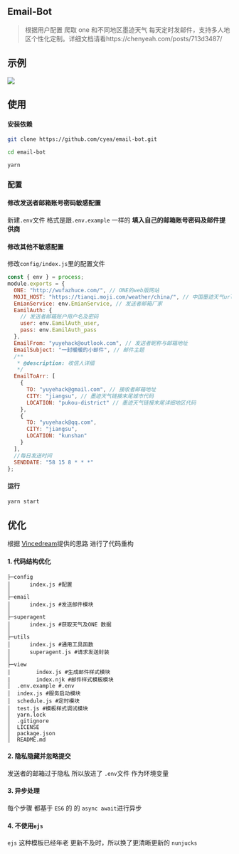 ## Email-Bot

> 根据用户配置 爬取 one 和不同地区墨迹天气 每天定时发邮件，支持多人地区个性化定制。详细文档请看https://chenyeah.com/posts/713d3487/ 


## 示例

![](https://i.loli.net/2019/04/09/5cac0c1ca75f1.png)

## 使用

#### 安装依赖

```bash
git clone https://github.com/cyea/email-bot.git

cd email-bot

yarn

```

### 配置

#### 修改发送者邮箱账号密码敏感配置

新建`.env`文件 格式是跟`.env.example` 一样的 **填入自己的邮箱账号密码及邮件提供商**

#### 修改其他不敏感配置

修改`config/index.js`里的配置文件

```js
const { env } = process;
module.exports = {
  ONE: "http://wufazhuce.com/", // ONE的web版网站
  MOJI_HOST: "https://tianqi.moji.com/weather/china/", // 中国墨迹天气url,
  EmianService: env.EmianService, // 发送者邮箱厂家
  EamilAuth: {
    // 发送者邮箱账户用户名及密码
    user: env.EamilAuth_user,
    pass: env.EamilAuth_pass
  },
  EmailFrom: "yuyehack@outlook.com", // 发送者昵称与邮箱地址
  EmailSubject: "一封暖暖的小邮件", // 邮件主题
  /**
   * @description: 收信人详细
   */
  EmailToArr: [
    {
      TO: "yuyehack@gmail.com", // 接收者邮箱地址
      CITY: "jiangsu", // 墨迹天气链接末尾城市代码
      LOCATION: "pukou-district" // 墨迹天气链接末尾详细地区代码
    },
    {
      TO: "yuyehack@qq.com",
      CITY: "jiangsu",
      LOCATION: "kunshan"
    }
  ],
  //每日发送时间
  SENDDATE: "58 15 8 * * *"
};
```

#### 运行

```bash
yarn start
```

## 优化

根据 [Vincedream](https://github.com/Vincedream/NodeMail)提供的思路 进行了代码重构

#### 1. 代码结构优化

```
├─config
│      index.js #配置
│
├─email
│      index.js #发送邮件模块
│
├─superagent
│      index.js #获取天气及ONE 数据
│
├─utils
│      index.js #通用工具函数
│      superagent.js #请求发送封装
│
├─view
|        index.js #生成邮件样式模块
|        index.njk #邮件样式模板模块
│  .env.example #.env
│  index.js #服务启动模块
│  schedule.js #定时模块
│  test.js #模板样式调试模块
│  yarn.lock
│  .gitignore
│  LICENSE
│  package.json
│  README.md
```

#### 2. 隐私隐藏并忽略提交

发送者的邮箱过于隐私 所以放进了 `.env`文件 作为环境变量

#### 3. 异步处理

每个步骤 都基于 `ES6` 的 的 `async await`进行异步

#### 4. 不使用`ejs`

`ejs` 这种模板已经年老 更新不及时，所以换了更清晰更新的 `nunjucks`
